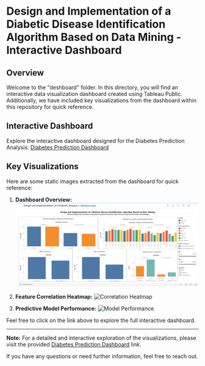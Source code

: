 # Design and Implementation of a Diabetic Disease Identification Algorithm Based on Data Mining - Interactive Dashboard

## Overview

Welcome to the "deshboard" folder. In this directory, you will find an interactive data visualization dashboard created using Tableau Public. Additionally, we have included key visualizations from the dashboard within this repository for quick reference.

## Interactive Dashboard

Explore the interactive dashboard designed for the Diabetes Prediction Analysis:
[Diabetes Prediction Dashboard](https://public.tableau.com/app/profile/md.emran.hasan/viz/DesignandImplementationofaDiabeticDisease_17006403484550/Dashboard1)

## Key Visualizations

Here are some static images extracted from the dashboard for quick reference:

1. **Dashboard Overview:**
   ![Dashboard Overview](../image/deshboard.png)

2. **Feature Correlation Heatmap:**
   ![Correlation Heatmap](images/correlation_heatmap.png)

3. **Predictive Model Performance:**
   ![Model Performance](images/model_performance.png)

Feel free to click on the link above to explore the full interactive dashboard.

---

**Note:** For a detailed and interactive exploration of the visualizations, please visit the provided [Diabetes Prediction Dashboard](https://public.tableau.com/app/profile/md.emran.hasan/viz/DesignandImplementationofaDiabeticDisease_17006403484550/Dashboard1) link.

If you have any questions or need further information, feel free to reach out.


